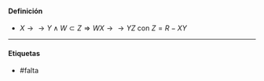 #### Definición
- $X\rightarrow\rightarrow Y  \land W\subset Z\Rightarrow WX\rightarrow\rightarrow YZ$ con $Z=R-XY$  
***
#### Etiquetas
- #falta 